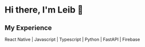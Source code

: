 # Hi there, I'm Leib 👋

## My Experience
React Native | Javascript | Typescript | Python | FastAPI | Firebase

